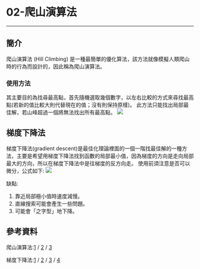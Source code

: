# 02-爬山演算法
---
## 簡介
  爬山演算法 (Hill Climbing) 是一種最簡單的優化算法，該方法就像模擬人類爬山時的行為而設計的，因此稱為爬山演算法。
  
### 使用方法
  其主要目的為找尋最高點，首先隨機選取幾個數字，以左右比較的方式來尋找最高點(若新的值比較大則代替現在的值；沒有則保持原樣)。
  此方法只能找出局部最佳解，若山峰超過一個將無法找出所有最高點。
![](https://i.imgur.com/XGa1uJB.png)

## 梯度下降法
  梯度下降法(gradient descent)是最佳化理論裡面的一個一階找最佳解的一種方法，主要是希望用梯度下降法找到函數的局部最小值，因為梯度的方向是走向局部最大的方向，所以在梯度下降法中是往梯度的反方向走。
  使用前須注意是否可以微分，公式如下:
 ![](https://i.imgur.com/PbXvbgO.png)
 
缺點:
1. 靠近局部極小值時速度減慢。
2. 直線搜索可能會產生一些問題。
3. 可能會「之字型」地下降。


## 參考資料
爬山演算法:[1](https://www.itread01.com/hkpllxf.html) / [2](https://andy850701.pixnet.net/blog/post/463288544-%E5%95%9F%E7%99%BC%E5%BC%8F%E6%BC%94%E7%AE%97%E6%B3%95-%E2%80%93-%E7%88%AC%E5%B1%B1%E6%BC%94%E7%AE%97%E6%B3%95) / [3](http://programmermagazine.github.io/201405/htm/focus1.html)

梯度下降法:[1](https://misavo.com/blog/%E9%99%B3%E9%8D%BE%E8%AA%A0/%E6%9B%B8%E7%B1%8D/%E4%BA%BA%E5%B7%A5%E6%99%BA%E6%85%A7/02-%E7%88%AC%E5%B1%B1%E6%BC%94%E7%AE%97%E6%B3%95/A-%E7%88%AC%E5%B1%B1%E6%BC%94%E7%AE%97%E6%B3%95%E7%B0%A1%E4%BB%8B) / [2](https://medium.com/@chih.sheng.huang821/%E6%A9%9F%E5%99%A8%E5%AD%B8%E7%BF%92-%E5%9F%BA%E7%A4%8E%E6%95%B8%E5%AD%B8-%E4%BA%8C-%E6%A2%AF%E5%BA%A6%E4%B8%8B%E9%99%8D%E6%B3%95-gradient-descent-406e1fd001f) / [3](https://zh.wikipedia.org/wiki/%E6%A2%AF%E5%BA%A6%E4%B8%8B%E9%99%8D%E6%B3%95) / [4](https://hackmd.io/@allen108108/ryQypiDK4?type=view)
